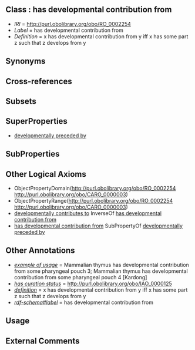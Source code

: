 
## Class : has developmental contribution from

 * *IRI* = http://purl.obolibrary.org/obo/RO_0002254
 * *Label* = has developmental contribution from
 * *Definition* = x has developmental contribution from y iff x has some part z such that z develops from y

## Synonyms


## Cross-references


## Subsets


## SuperProperties

 * [developmentally preceded by](../../RO/58/RO_0002258.md)

## SubProperties


## Other Logical Axioms

 * ObjectPropertyDomain(<http://purl.obolibrary.org/obo/RO_0002254> <http://purl.obolibrary.org/obo/CARO_0000003>)
 * ObjectPropertyRange(<http://purl.obolibrary.org/obo/RO_0002254> <http://purl.obolibrary.org/obo/CARO_0000003>)
 * [developmentally contributes to](../../RO/55/RO_0002255.md) InverseOf [has developmental contribution from](../../RO/54/RO_0002254.md)
 * [has developmental contribution from](../../RO/54/RO_0002254.md) SubPropertyOf [developmentally preceded by](../../RO/58/RO_0002258.md)

## Other Annotations

 * *[example of usage](../../IAO/12/IAO_0000112.md)* = Mammalian thymus has developmental contribution from some pharyngeal pouch 3; Mammalian thymus has developmental contribution from some pharyngeal pouch 4 [Kardong]
 * *[has curation status](../../IAO/14/IAO_0000114.md)* = http://purl.obolibrary.org/obo/IAO_0000125
 * *[definition](../../IAO/15/IAO_0000115.md)* = x has developmental contribution from y iff x has some part z such that z develops from y
 * *[rdf-schema#label](../../el/rdf-schema#label.md)* = has developmental contribution from

## Usage


## External Comments

